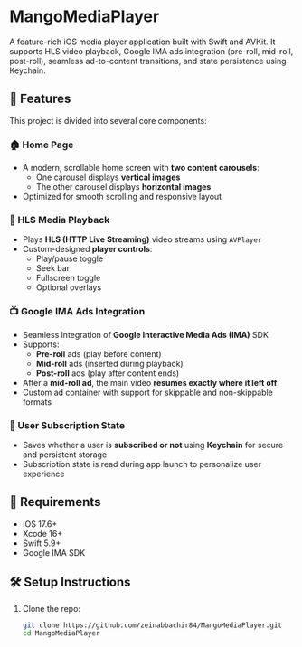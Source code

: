 # MangoMediaPlayer

A feature-rich iOS media player application built with Swift and AVKit. It supports HLS video playback, Google IMA ads integration (pre-roll, mid-roll, post-roll), seamless ad-to-content transitions, and state persistence using Keychain.

## 🚀 Features

This project is divided into several core components:

### 🏠 Home Page

- A modern, scrollable home screen with **two content carousels**:
  - One carousel displays **vertical images**
  - The other carousel displays **horizontal images**
- Optimized for smooth scrolling and responsive layout

### 🎥 HLS Media Playback

- Plays **HLS (HTTP Live Streaming)** video streams using `AVPlayer`
- Custom-designed **player controls**:
  - Play/pause toggle
  - Seek bar
  - Fullscreen toggle
  - Optional overlays

### 📺 Google IMA Ads Integration

- Seamless integration of **Google Interactive Media Ads (IMA)** SDK
- Supports:
  - **Pre-roll** ads (play before content)
  - **Mid-roll** ads (inserted during playback)
  - **Post-roll** ads (play after content ends)
- After a **mid-roll ad**, the main video **resumes exactly where it left off**
- Custom ad container with support for skippable and non-skippable formats

### 🔐 User Subscription State

- Saves whether a user is **subscribed or not** using **Keychain** for secure and persistent storage
- Subscription state is read during app launch to personalize user experience

## 📱 Requirements

- iOS 17.6+
- Xcode 16+
- Swift 5.9+
- Google IMA SDK

## 🛠 Setup Instructions

1. Clone the repo:
   ```bash
   git clone https://github.com/zeinabbachir84/MangoMediaPlayer.git
   cd MangoMediaPlayer

